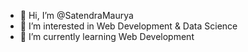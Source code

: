 - 👋 Hi, I’m @SatendraMaurya
- 👀 I’m interested in Web Development & Data Science
- 🌱 I’m currently learning Web Development


<!---
SatendraMaurya/SatendraMaurya is a ✨ special ✨ repository because its `README.md` (this file) appears on your GitHub profile.
You can click the Preview link to take a look at your changes.
--->

